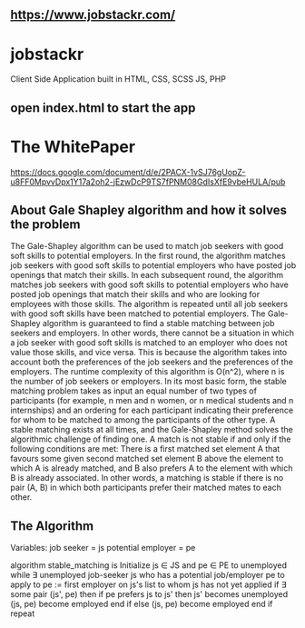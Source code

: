 ## https://www.jobstackr.com/

# jobstackr

Client Side Application built in HTML, CSS, SCSS JS, PHP

## open index.html to start the app

# The WhitePaper
https://docs.google.com/document/d/e/2PACX-1vSJ76gUopZ-u8FF0MpvvDpx1Y17a2oh2-jEzwDcP9TS7fPNM08GdIsXfE9vbeHULA/pub

## About Gale Shapley algorithm and how it solves the problem

The Gale-Shapley algorithm can be used to match job seekers with good soft skills to potential employers. In the first round, the algorithm matches job seekers with good soft skills to potential employers who have posted job openings that match their skills. In each subsequent round, the algorithm matches job seekers with good soft skills to potential employers who have posted job openings that match their skills and who are looking for employees with those skills. The algorithm is repeated until all job seekers with good soft skills have been matched to potential employers.
The Gale-Shapley algorithm is guaranteed to find a stable matching between job seekers and employers. In other words, there cannot be a situation in which a job seeker with good soft skills is matched to an employer who does not value those skills, and vice versa. This is because the algorithm takes into account both the preferences of the job seekers and the preferences of the employers.
The runtime complexity of this algorithm is O(n^2), where n is the number of job seekers or employers.
In its most basic form, the stable matching problem takes as input an equal number of two types of participants (for example, n men and n women, or n medical students and n internships) and an ordering for each participant indicating their preference for whom to be matched to among the participants of the other type. A stable matching exists at all times, and the Gale-Shapley method solves the algorithmic challenge of finding one. A match is not stable if and only if the following conditions are met:
There is a first matched set element A that favours some given second matched set element B above the element to which A is already matched, and
B also prefers A to the element with which B is already associated.
In other words, a matching is stable if there is no pair (A, B) in which both participants prefer their matched mates to each other.

## The Algorithm 
Variables: 
job seeker = js
potential employer = pe

algorithm stable_matching is
    Initialize js ∈ JS and pe ∈ PE to unemployed
    while ∃ unemployed job-seeker js who has a potential job/employer pe to apply to
        pe := first employer on js's list to whom js has not yet applied
        if ∃ some pair (js', pe) then
            if pe prefers js to js' then
                js' becomes unemployed
                (js, pe) become employed
            end if
        else
            (js, pe) become employed
        end if
    repeat
